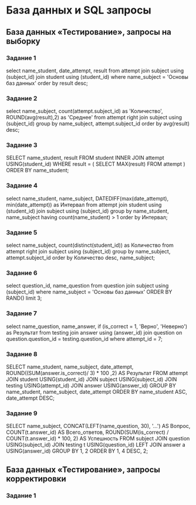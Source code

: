 # База данных и SQL запросы

## База данных «Тестирование», запросы на выборку
### Задание 1
select name_student, date_attempt, result
from attempt join subject using (subject_id)
join student using (student_id)
where name_subject = 'Основы баз данных'
order by result desc;

### Задание 2
select name_subject, count(attempt.subject_id) as 'Количество', ROUND(avg(result),2) as 'Среднее' from attempt
right join subject using (subject_id)
group by name_subject, attempt.subject_id
order by avg(result) desc;

### Задание 3
SELECT name_student, result
FROM student
    INNER JOIN attempt USING(student_id)
WHERE result = (
         SELECT MAX(result) 
         FROM attempt
      )
ORDER BY name_student;

### Задание 4
select name_student, name_subject, DATEDIFF(max(date_attempt), min(date_attempt)) as Интервал
from attempt join student using (student_id)
join subject using (subject_id)
group by name_student, name_subject having count(name_student) > 1
order by Интервал;

### Задание 5
select name_subject, count(distinct(student_id)) as Количество
from attempt right join subject using (subject_id)
group by name_subject, attempt.subject_id
order by Количество desc, name_subject;

### Задание 6
select question_id, name_question from question join subject using (subject_id)
where name_subject = 'Основы баз данных' ORDER BY RAND() limit 3;

### Задание 7
select name_question, name_answer, if (is_correct = 1, 'Верно', 'Неверно') as Результат
from testing join answer using (answer_id)
join question on question.question_id = testing.question_id
where attempt_id = 7;

### Задание 8
SELECT name_student, name_subject, date_attempt,  ROUND((SUM(answer.is_correct)/ 3) * 100 ,2) AS Результат
FROM attempt
    JOIN student USING(student_id)
    JOIN subject USING(subject_id)
    JOIN testing USING(attempt_id)
    JOIN answer USING(answer_id)
GROUP BY name_student, name_subject, date_attempt 
ORDER BY name_student ASC, date_attempt DESC;

### Задание 9
SELECT name_subject, 
       CONCAT(LEFT(name_question, 30), '...') AS Вопрос, 
       COUNT(t.answer_id) AS Всего_ответов, 
       ROUND(SUM(is_correct) / COUNT(t.answer_id) * 100, 2) AS Успешность
  FROM subject
       JOIN question USING(subject_id)
       JOIN testing t USING(question_id)
       LEFT JOIN answer a USING(answer_id)
 GROUP BY 1, 2
 ORDER BY 1, 4 DESC, 2;
 
 ## База данных «Тестирование», запросы корректировки
 ### Задание 1
 